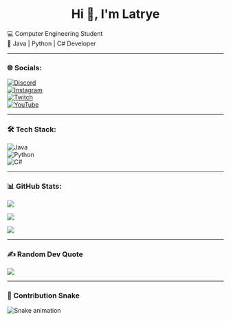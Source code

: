 <h1 align="center">Hi 👋, I'm Latrye </h1>
  

💻 Computer Engineering Student  
🚀 Java | Python | C# Developer  

---

### 🌐 Socials:
[![Discord](https://img.shields.io/badge/Discord-%235865F2.svg?logo=discord&logoColor=white)](https://discord.com/)  
[![Instagram](https://img.shields.io/badge/Instagram-%23E4405F.svg?logo=instagram&logoColor=white)](https://instagram.com/)  
[![Twitch](https://img.shields.io/badge/Twitch-%239146FF.svg?logo=twitch&logoColor=white)](https://twitch.tv/)  
[![YouTube](https://img.shields.io/badge/YouTube-%23FF0000.svg?logo=youtube&logoColor=white)](https://youtube.com/)  

---

### 🛠 Tech Stack:
![Java](https://img.shields.io/badge/java-%23ED8B00.svg?logo=java&logoColor=white)  
![Python](https://img.shields.io/badge/python-%233776AB.svg?logo=python&logoColor=white)  
![C#](https://img.shields.io/badge/c%23-%23239120.svg?logo=c-sharp&logoColor=white)  

---

### 📊 GitHub Stats:
![](https://github-readme-stats.vercel.app/api?username=Latrye&theme=radical&show_icons=true&count_private=true&refresh=1)  

![](https://github-readme-streak-stats.herokuapp.com/?user=Latrye&theme=radical&hide_border=false&refresh=1)  

![](https://github-readme-stats.vercel.app/api/top-langs/?username=Latrye&theme=radical&layout=compact&refresh=1)  

---

### ✍️ Random Dev Quote
![](https://quotes-github-readme.vercel.app/api?type=horizontal&theme=radical)  

---

### 🐍 Contribution Snake
![Snake animation](https://github.com/Latrye/Latrye/blob/output/github-contribution-grid-snake.svg)
